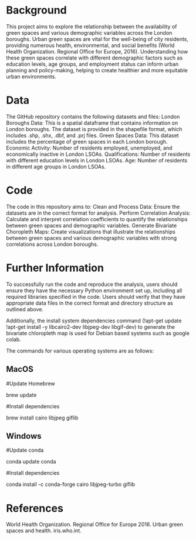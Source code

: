 # Background

This project aims to explore the relationship between the availability of green spaces and various demographic variables across the London boroughs. Urban green spaces are vital for the well-being of city residents, providing numerous health, environmental, and social benefits (World Health Organization. Regional Office for Europe, 2016). Understanding how these green spaces correlate with different demographic factors such as education levels, age groups, and employment status can inform urban planning and policy-making, helping to create healthier and more equitable urban environments.

# Data

The GitHub repository contains the following datasets and files:
London Boroughs Data: This is a spatial dataframe that contains information on London boroughs. 
The dataset is provided in the shapefile format, which includes .shp, .shx, .dbf, and .prj files.
Green Spaces Data: This dataset includes the percentage of green spaces in each London borough.
Economic Activity: Number of residents employed, unemployed, and economically inactive in London LSOAs.
Qualifications: Number of residents with different education levels in London LSOAs.
Age: Number of residents in different age groups in London LSOAs.

# Code

The code in this repository aims to:
Clean and Process Data: Ensure the datasets are in the correct format for analysis.
Perform Correlation Analysis: Calculate and interpret correlation coefficients to quantify the relationships between green spaces and demographic variables.
Generate Bivariate Choropleth Maps: Create visualizations that illustrate the relationships between green spaces and various demographic variables with strong correlations across London boroughs.

# Further Information

To successfully run the code and reproduce the analysis, users should ensure they have the necessary Python environment set up, including all required libraries specified in the code. 
Users should verify that they have appropriate data files in the correct format and directory structure as outlined above. 

Additionally, the install system dependencies command
(!apt-get update
!apt-get install -y libcairo2-dev libjpeg-dev libgif-dev)
to generate the bivariate chloropleth map is used for Debian based systems such as google colab. 

The commands for various operating systems are as follows:

## MacOS
#Update Homebrew

brew update

#Install dependencies

brew install cairo libjpeg giflib

## Windows
#Update conda

conda update conda

#Install dependencies

conda install -c conda-forge cairo libjpeg-turbo giflib

# References

World Health Organization. Regional Office for Europe 2016. Urban green spaces and health. iris.who.int.
